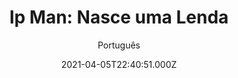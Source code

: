 ---
id: '8ec06d73-0b68-4501-9b76-a7ea9a1f240c'
type: 'movie' # Filme, Série, Anime
title: "Ip Man: Nasce uma Lenda"
synopsis: ["Em sua infância, Yip Man foi iniciado em Wing Chun sob a tutela do Mestre Chang Wah Shun (Sammo Hung Kam-Bo). Após a morte de Chan, Ip Man segue seu colega sênior Ng Chung So (Biao Yuen) como seu novo mentor ao lado de seu irmão Tin Ip Chi (Siu-Wong Fan) e sua amiga Lee Wai Mei (Rose Chan). Mais tarde, o adolescente Yip Man (Yu Hang) opta por deixar Foshan para prosseguir a educação em Hong Kong, onde ele encontra o seu terceiro professor Leung Bik (Yip Chun), um mestre de uma escola heterodoxa de Wing Chun que aprimora seus fundamentos e ensina novas técnicas para aumentar suas habilidades.",
]
originalTitle: "葉問前傳"
date: '2021-04-05T22:40:51.000Z'
update: '2021-04-05T22:40:51.000Z'
releaseDate: '2010-06-24T03:00:00.000Z'
imdb:
  rating: '7.1' # 8.5
  id: '' # tt0470752
duration: '1h 40m'
trailer:
  urls: [
    '2-sb3jqVrpY',
  ]
tags: ['720p', '1080p']
genre: ['Ação', 'Drama', 'História'] #
quality: 'BluRay 720p | 1080p' # BluRay, WEB-DL, HDTV, WEB-DL4K, WEB-DLe
format: 'Mkv' # MKV, MP4, TS
audio: 'Português, Chinês' # Dublado, Legendado, Dual Audio, Dub & Leg
subtitle: 'Português' # Português, inglês,
size: '845 MB | 1.62 GB' # 4.8 GB
audioQuality: 10
videoQuality: 10
directors: []
#  - name: 'Lana Wachowski'
#    image: ''
#  - name: 'Lilly Wachowski'
#    image: ''
cast: []
#  - name: 'Keanu Reeves'
#    image: ''
#    characterName: 'Neo'
writers: []
#  - name: ''
#    image: ''
maturityRating:
  age: '' # L , 10, 12, 14, 16, 18
  topics: [''] # Violence, Illegal drugs, Inappropriate Language, Legal Drugs, Sexual Content, Extreme Violence
###########################################
download:
  
  - url: 'magnet:?xt=urn:btih:8fab7e295d6a307696e4beda156476f08790ec59&dn=O+Grande+Mestre+3%3A+Nasce+Uma+Lenda+%282010%29+BluRay+720p+Dublado&tr=udp%3A%2F%2Ftracker.openbittorrent.com%3A80&tr=udp%3A%2F%2Ftracker.publicbt.com%3A80&tr=udp%3A%2F%2Ftracker.istole.it%3A6969&tr=udp%3A%2F%2Fopen.demonii.com%3A1337'
    resolution: '720p' # 720p, 1080p, 4K,
    audio: 'Dublado' # Dublado, Legendado, Dual Audio
    size: '' # 4.8 GB
    quality: '' # BluRay, WEB-DL
    format: '' # MKV
  - url: 'magnet:?xt=urn:btih:3D76C1117035EF3C5D63CD6295DAA3CF95DC86D9&dn=Ip Man Nasce Uma Lenda (2010) 1080p DUAL 5.1 - LAPUMiAFiLMES.COM&tr=udp%3a%2f%2ftracker.openbittorrent.com%3a80%2fannounce&tr=udp%3a%2f%2ftracker.opentrackr.org%3a1337%2fannounce&tr=udp%3a%2f%2ftracker.trackerfix.com%3a82%2fannounce&tr=udp%3a%2f%2ftracker.openbittorrent.com%3a80%2fannounce&tr=udp%3a%2f%2ftracker.opentrackr.org%3a1337%2fannounce&tr=udp%3a%2f%2ftracker.coppersurfer.tk%3a6969%2fannounce&tr=udp%3a%2f%2ftracker.leechers-paradise.org%3a6969%2fannounce&tr=udp%3a%2f%2feddie4.nl%3a6969%2fannounce&tr=udp%3a%2f%2fp4p.arenabg.com%3a1337%2fannounce&tr=udp%3a%2f%2fexplodie.org%3a6969%2fannounce&tr=udp%3a%2f%2fzer0day.ch%3a1337%2fannounce'
    resolution: '1080p' # 720p, 1080p, 4K,
    audio: 'Dual Áudio' # Dublado, Legendado, Dual Audio
    size: '' # 4.8 GB
    quality: '' # BluRay, WEB-DL
    format: '' # MKV
images:
  cover: '/assets/movies/ip-man-nasce-uma-lenda.jpg'
  background: '/assets/movies/'
---